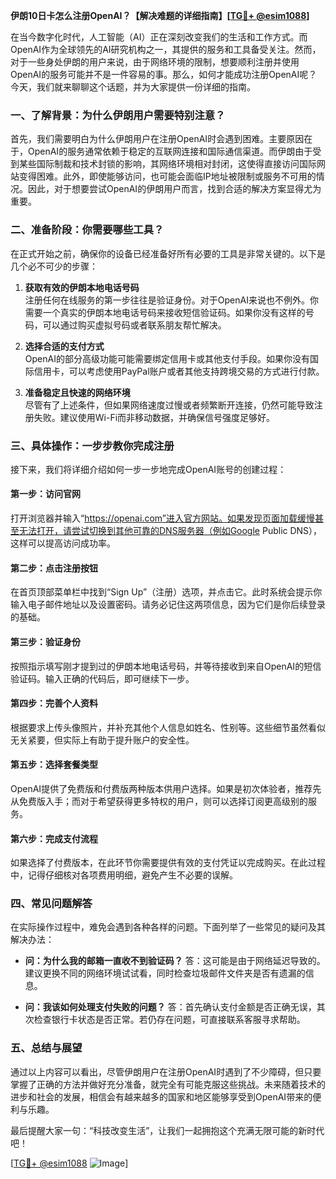 **伊朗10日卡怎么注册OpenAI？【解决难题的详细指南】[[TG💪+ @esim1088](https://t.me/s/esim1088)]**

在当今数字化时代，人工智能（AI）正在深刻改变我们的生活和工作方式。而OpenAI作为全球领先的AI研究机构之一，其提供的服务和工具备受关注。然而，对于一些身处伊朗的用户来说，由于网络环境的限制，想要顺利注册并使用OpenAI的服务可能并不是一件容易的事。那么，如何才能成功注册OpenAI呢？今天，我们就来聊聊这个话题，并为大家提供一份详细的指南。

### 一、了解背景：为什么伊朗用户需要特别注意？

首先，我们需要明白为什么伊朗用户在注册OpenAI时会遇到困难。主要原因在于，OpenAI的服务通常依赖于稳定的互联网连接和国际通信渠道。而伊朗由于受到某些国际制裁和技术封锁的影响，其网络环境相对封闭，这使得直接访问国际网站变得困难。此外，即使能够访问，也可能会面临IP地址被限制或服务不可用的情况。因此，对于想要尝试OpenAI的伊朗用户而言，找到合适的解决方案显得尤为重要。

### 二、准备阶段：你需要哪些工具？

在正式开始之前，确保你的设备已经准备好所有必要的工具是非常关键的。以下是几个必不可少的步骤：

1. **获取有效的伊朗本地电话号码**  
   注册任何在线服务的第一步往往是验证身份。对于OpenAI来说也不例外。你需要一个真实的伊朗本地电话号码来接收短信验证码。如果你没有这样的号码，可以通过购买虚拟号码或者联系朋友帮忙解决。

2. **选择合适的支付方式**  
   OpenAI的部分高级功能可能需要绑定信用卡或其他支付手段。如果你没有国际信用卡，可以考虑使用PayPal账户或者其他支持跨境交易的方式进行付款。

3. **准备稳定且快速的网络环境**  
   尽管有了上述条件，但如果网络速度过慢或者频繁断开连接，仍然可能导致注册失败。建议使用Wi-Fi而非移动数据，并确保信号强度足够好。

### 三、具体操作：一步步教你完成注册

接下来，我们将详细介绍如何一步一步地完成OpenAI账号的创建过程：

#### 第一步：访问官网
打开浏览器并输入“https://openai.com”进入官方网站。如果发现页面加载缓慢甚至无法打开，请尝试切换到其他可靠的DNS服务器（例如Google Public DNS），这样可以提高访问成功率。

#### 第二步：点击注册按钮
在首页顶部菜单栏中找到“Sign Up”（注册）选项，并点击它。此时系统会提示你输入电子邮件地址以及设置密码。请务必记住这两项信息，因为它们是你后续登录的基础。

#### 第三步：验证身份
按照指示填写刚才提到过的伊朗本地电话号码，并等待接收到来自OpenAI的短信验证码。输入正确的代码后，即可继续下一步。

#### 第四步：完善个人资料
根据要求上传头像照片，并补充其他个人信息如姓名、性别等。这些细节虽然看似无关紧要，但实际上有助于提升账户的安全性。

#### 第五步：选择套餐类型
OpenAI提供了免费版和付费版两种版本供用户选择。如果是初次体验者，推荐先从免费版入手；而对于希望获得更多特权的用户，则可以选择订阅更高级别的服务。

#### 第六步：完成支付流程
如果选择了付费版本，在此环节你需要提供有效的支付凭证以完成购买。在此过程中，记得仔细核对各项费用明细，避免产生不必要的误解。

### 四、常见问题解答

在实际操作过程中，难免会遇到各种各样的问题。下面列举了一些常见的疑问及其解决办法：

- **问：为什么我的邮箱一直收不到验证码？**
  答：这可能是由于网络延迟导致的。建议更换不同的网络环境试试看，同时检查垃圾邮件文件夹是否有遗漏的信息。

- **问：我该如何处理支付失败的问题？**
  答：首先确认支付金额是否正确无误，其次检查银行卡状态是否正常。若仍存在问题，可直接联系客服寻求帮助。

### 五、总结与展望

通过以上内容可以看出，尽管伊朗用户在注册OpenAI时遇到了不少障碍，但只要掌握了正确的方法并做好充分准备，就完全有可能克服这些挑战。未来随着技术的进步和社会的发展，相信会有越来越多的国家和地区能够享受到OpenAI带来的便利与乐趣。

最后提醒大家一句：“科技改变生活”，让我们一起拥抱这个充满无限可能的新时代吧！

[[TG💪+ @esim1088](https://t.me/s/esim1088) ![Image](https://i.postimg.cc/4NQfJmqS/Snipaste-2025-05-13-00-14-12.png)]